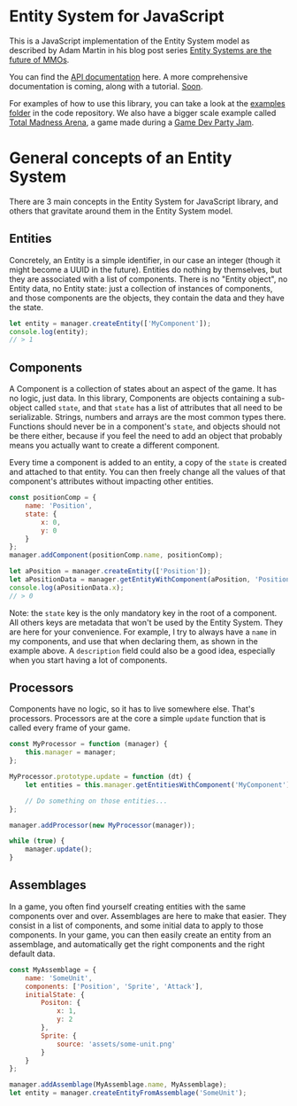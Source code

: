 # Entity System for JavaScript

This is a JavaScript implementation of the Entity System model as described by Adam Martin in his blog post series [Entity Systems are the future of MMOs](http://t-machine.org/index.php/2009/10/26/entity-systems-are-the-future-of-mmos-part-5/).

You can find the [API documentation](api/) here. A more comprehensive documentation is coming, along with a tutorial. [Soon](http://i2.kym-cdn.com/photos/images/facebook/000/117/021/enhanced-buzz-28895-1301694293-0.jpg).

For examples of how to use this library, you can take a look at the [examples folder](https://github.com/AdrianGaudebert/entity-system-js/tree/master/examples) in the code repository. We also have a bigger scale example called [Total Madness Arena](https://github.com/AdrianGaudebert/nth), a game made during a [Game Dev Party Jam](http://gamedevparty.fr).

# General concepts of an Entity System

There are 3 main concepts in the Entity System for JavaScript library, and others that gravitate around them in the Entity System model.

## Entities

Concretely, an Entity is a simple identifier, in our case an integer (though it might become a UUID in the future). Entities do nothing by themselves, but they are associated with a list of components. There is no "Entity object", no Entity data, no Entity state: just a collection of instances of components, and those components are the objects, they contain the data and they have the state.

```javascript
let entity = manager.createEntity(['MyComponent']);
console.log(entity);
// > 1
```


## Components

A Component is a collection of states about an aspect of the game. It has no logic, just data. In this library, Components are objects containing a sub-object called ``state``, and that ``state`` has a list of attributes that all need to be serializable. Strings, numbers and arrays are the most common types there. Functions should never be in a component's ``state``, and objects should not be there either, because if you feel the need to add an object that probably means you actually want to create a different component.

Every time a component is added to an entity, a copy of the ``state`` is created and attached to that entity. You can then freely change all the values of that component's attributes without impacting other entities.

```javascript
const positionComp = {
    name: 'Position',
    state: {
        x: 0,
        y: 0
    }
};
manager.addComponent(positionComp.name, positionComp);

let aPosition = manager.createEntity(['Position']);
let aPositionData = manager.getEntityWithComponent(aPosition, 'Position');
console.log(aPositionData.x);
// > 0
```

Note: the ``state`` key is the only mandatory key in the root of a component. All others keys are metadata that won't be used by the Entity System. They are here for your convenience. For example, I try to always have a ``name`` in my components, and use that when declaring them, as shown in the example above. A ``description`` field could also be a good idea, especially when you start having a lot of components.


## Processors

Components have no logic, so it has to live somewhere else. That's processors. Processors are at the core a simple ``update`` function that is called every frame of your game.

```javascript
const MyProcessor = function (manager) {
    this.manager = manager;
};

MyProcessor.prototype.update = function (dt) {
    let entities = this.manager.getEntitiesWithComponent('MyComponent');

    // Do something on those entities...
};

manager.addProcessor(new MyProcessor(manager));

while (true) {
    manager.update();
}
```


## Assemblages

In a game, you often find yourself creating entities with the same components over and over. Assemblages are here to make that easier. They consist in a list of components, and some initial data to apply to those components. In your game, you can then easily create an entity from an assemblage, and automatically get the right components and the right default data.

```javascript
const MyAssemblage = {
    name: 'SomeUnit',
    components: ['Position', 'Sprite', 'Attack'],
    initialState: {
        Positon: {
            x: 1,
            y: 2
        },
        Sprite: {
            source: 'assets/some-unit.png'
        }
    }
};

manager.addAssemblage(MyAssemblage.name, MyAssemblage);
let entity = manager.createEntityFromAssemblage('SomeUnit');
```
